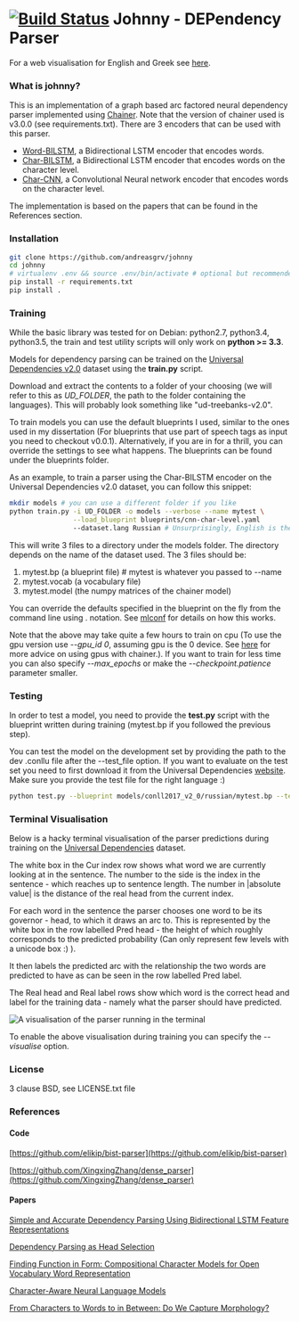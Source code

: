 # [![Build Status](https://api.travis-ci.org/andreasgrv/johnny.svg?branch=master)](https://travis-ci.org/andreasgrv/johnny) Johnny - DEPendency Parser

For a web visualisation for English and Greek see [here](http://johnny.overfit.xyz).

### What is johnny?

This is an implementation of a graph based arc factored neural dependency parser implemented using [Chainer](https://chainer.org/). Note that the version of chainer used is v3.0.0 (see requirements.txt).
There are 3 encoders that can be used with this parser.

* [Word-BILSTM](blueprints/word-level.yaml),
a Bidirectional LSTM encoder that encodes words.
* [Char-BILSTM](blueprints/lstm-char-level.yaml),
a Bidirectional LSTM encoder that encodes words on the character level.
* [Char-CNN](blueprints/cnn-char-level.yaml), a Convolutional Neural network encoder that encodes words on the character level.

The implementation is based on the papers that can be found in the References section.

### Installation

``` bash
git clone https://github.com/andreasgrv/johnny
cd johnny
# virtualenv .env && source .env/bin/activate # optional but recommended
pip install -r requirements.txt
pip install .
```

### Training

While the basic library was tested for on Debian: python2.7, python3.4, python3.5,
the train and test utility scripts will only work on **python >= 3.3**.

Models for dependency parsing can be trained on the
[Universal Dependencies v2.0](http://universaldependencies.org/) dataset using
the **train.py** script.

Download and extract the contents to a folder of your choosing (we will refer
to this as *UD_FOLDER*, the path to the folder containing the languages).
This will probably look something like "ud-treebanks-v2.0".

To train models you can use the default blueprints I used, similar to the ones
used in my dissertation (For blueprints that use part of speech tags as input
you need to checkout v0.0.1). Alternatively, if you are in for a thrill, you can override the settings to see
what happens. The blueprints can be found under the blueprints folder.

As an example, to train a parser using the Char-BILSTM encoder on the Universal Dependencies
v2.0 dataset, you can follow this snippet:

``` bash
mkdir models # you can use a different folder if you like
python train.py -i UD_FOLDER -o models --verbose --name mytest \
				--load_blueprint blueprints/cnn-char-level.yaml
				--dataset.lang Russian # Unsurprisingly, English is the default
```

This will write 3 files to a directory under the models folder. The directory depends
on the name of the dataset used. The 3 files should be:

1. mytest.bp (a blueprint file)   # mytest is whatever you passed to --name
2. mytest.vocab (a vocabulary file)
3. mytest.model (the numpy matrices of the chainer model)

You can override the defaults specified in the blueprint on the
fly from the command line using . notation. See [mlconf](https://github.com/andreasgrv/mlconf)
for details on how this works.

Note that the above may take quite a few hours to train on cpu (To use the gpu version use *--gpu_id 0*,
assuming gpu is the 0 device. See [here](https://docs.chainer.org/en/stable/tutorial/gpu.html) for
more advice on using gpus with chainer.). If you want to train for less time you can also specify
*--max_epochs* or make the *--checkpoint.patience* parameter smaller.

### Testing

In order to test a model, you need to provide the **test.py** script with the
blueprint written during training (mytest.bp if you followed the previous step).

You can test the model on the development set by providing the path to the dev
.conllu file after the --test_file option. If you want to evaluate on the
test set you need to first download it from the Universal Dependencies
[website](http://universaldependencies.org/). Make sure you provide
the test file for the right language :)

``` bash
python test.py --blueprint models/conll2017_v2_0/russian/mytest.bp --test_file PATH_TO_CONLLU
```

### Terminal Visualisation

Below is a hacky terminal visualisation of the parser predictions during training on the
[Universal Dependencies](http://universaldependencies.org/) dataset.

The white box in the Cur index row shows what word we are currently looking at in the sentence.
The number to the side is the index in the sentence - which reaches up to sentence length.
The number in |absolute value| is the distance of the real head from the current index.

For each word in the sentence the parser chooses one word to be its governor - head, to
which it draws an arc to.
This is represented by the white box in the row labelled Pred head - the height of which
roughly corresponds to the predicted probability (Can only represent few levels with a unicode box
:) ).

It then labels the predicted arc with the relationship
the two words are predicted to have as can be seen in the row labelled Pred label.

The Real head and Real label rows show which word is the correct head and label for the
training data - namely what the parser should have predicted.

![A visualisation of the parser running in the terminal](http://grv.overfit.xyz/parser.gif)

To enable the above visualisation during training you can specify the *--visualise* option.


### License

3 clause BSD, see LICENSE.txt file

### References

#### Code

[https://github.com/elikip/bist-parser](https://github.com/elikip/bist-parser)

[https://github.com/XingxingZhang/dense_parser](https://github.com/XingxingZhang/dense_parser)

#### Papers

[Simple and Accurate Dependency Parsing Using Bidirectional LSTM Feature Representations](https://arxiv.org/abs/1603.04351)

[Dependency Parsing as Head Selection](https://arxiv.org/abs/1606.01280)

[Finding Function in Form: Compositional Character Models for Open Vocabulary Word Representation](https://arxiv.org/abs/1508.02096)

[Character-Aware Neural Language Models](https://arxiv.org/abs/1508.06615)

[From Characters to Words to in Between: Do We Capture Morphology?](https://arxiv.org/abs/1704.08352)

